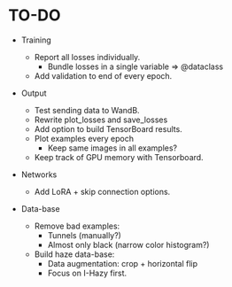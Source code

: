 # TO-DO

* Training
    * Report all losses individually.
        * Bundle losses in a single variable => @dataclass
    * Add validation to end of every epoch.

* Output
    * Test sending data to WandB.
    * Rewrite plot_losses and save_losses
    * Add option to build TensorBoard results.
    * Plot examples every epoch
        * Keep same images in all examples?
    * Keep track of GPU memory with Tensorboard.

* Networks
    * Add LoRA + skip connection options.

* Data-base
    * Remove bad examples:
        * Tunnels (manually?)
        * Almost only black (narrow color histogram?)
    * Build haze data-base:
        * Data augmentation: crop + horizontal flip
        * Focus on I-Hazy first.
